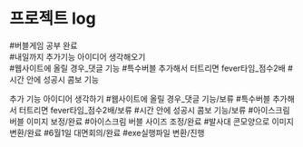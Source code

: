 <h1>프로젝트 log</h1>

#버블게임 공부 완료</br>
#내일까지 추가기능 아이디어 생각해오기</br>
#웹사이트에 올릴 경우_댓글 기능
#특수버블 추가해서 터트리면 fever타임_점수2배
#시간 안에 성공시 콤보 기능


추가 기능 아이디어 생각하기
#웹사이트에 올릴 경우_댓글 기능/보류
#특수버블 추가해서 터트리면 fever타임_점수2배/보류
#시간 안에 성공시 콤보 기능/보류
#아이스크림 버블 이미지 보정/완료
#아이스크림 버블 사이즈 조정/완료
#발사대 콘모양으로 이미지 변환/완료
#6월1일 대면회의/완료
#exe실행파일 변환/진행
